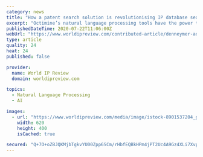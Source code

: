 ```yaml
---
category: news
title: "How a patent search solution is revolutionising IP database searches"
excerpt: "Octimine’s natural language processing tools have the power to transform clunky patent database queries into quickfire searches, according to Steven Shape of Dennemeyer & Associates. Patent databases worldwide are multiplying. In 2018, 3.3 million patent ..."
publishedDateTime: 2020-07-22T11:06:00Z
webUrl: "https://www.worldipreview.com/contributed-article/denneymer-advertising-feature-how-a-patent-search-solution-is-revolutionising-ip-database-searches"
type: article
quality: 24
heat: 24
published: false

provider:
  name: World IP Review
  domain: worldipreview.com

topics:
  - Natural Language Processing
  - AI

images:
  - url: "https://www.worldipreview.com/media/image/istock-8901537204_gremlin.jpg"
    width: 620
    height: 400
    isCached: true

secured: "Q+7O+oZBJQKMjbTgkvYU00Zpp6SCm/rHbfEQBkHPm4jPT2Uc4A9Gz4XLi7XvpdBOKJCASpJxwRfG+E1O5cOAvfLuEuruoNwi3ZCAUAWgbawGUSdOixDWyS1V6d6bbdgF4TFeO93Sm0gr+qGp3ux0jaVw9nRJ15WgUbDwL9BIuLcw9qihyVSlw/FqP6ET3cAxaJdlunf9a8h22U+3/q1kPLrgOvZn7rTg3Nmf5jZNUsjf/PixhMAyX1ynibBnnWXGudwTai1JRipv/dNelaoLbNsuiNd4FOaP8EyJ6tI7rPtGK7UJ6uJrAjYnLoCKwuhwrollxT/f/m480HwzetNJyw==;VDTLVsY15sqIjwlwbG3jjA=="
---
```



